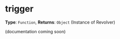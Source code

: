 # trigger

**Type**: `Function`, **Returns**: `Object` (Instance of Revolver)

(documentation coming soon)

```javascript

```

